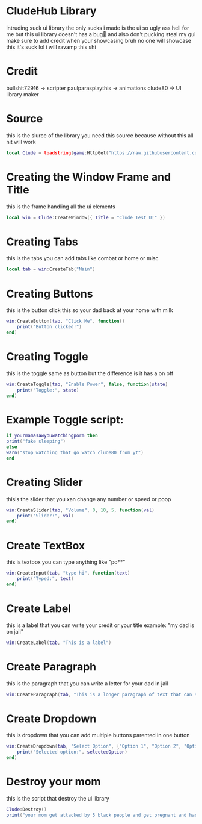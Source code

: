 # CludeHub Library
intruding suck ui library the only sucks i made is the ui so ugly ass hell for me but this ui library doesn't has a bug🐞 and also don't pucking steal my gui make sure to add credit when your showcasing bruh no one will showcase this it's suck lol i will ravamp this shi

# Credit
bullshit72916 -> scripter
paulparasplaythis -> animations
clude80 -> UI library maker

# Source
this is the siurce of the library you need this source because without this all nit will work
```lua
local Clude = loadstring(game:HttpGet("https://raw.githubusercontent.com/CludeHub/SourceCludeLib/refs/heads/main/SourceLib.lua"))()
```
# Creating the Window Frame and Title
this is the frame handling all the ui elements
```lua
local win = Clude:CreateWindow({ Title = "Clude Test UI" })
```
# Creating Tabs
this is the tabs you can add tabs like combat or home or misc
```lua
local tab = win:CreateTab("Main")
```
# Creating Buttons
this is the button click this so your dad back at your home with milk
```lua
win:CreateButton(tab, "Click Me", function()
    print("Button clicked!")
end)
```
# Creating Toggle
this is the toggle same as button but the difference is it has a on off
```lua
win:CreateToggle(tab, "Enable Power", false, function(state)
    print("Toggle:", state)
end)
```

# Example Toggle script:
```lua
if yourmamasawyouwatchingporm then
print("fake sleeping")
else
warn("stop watching that go watch clude80 from yt")
end
```

# Creating Slider
thisis the slider that you xan change any number or speed or poop
```lua
win:CreateSlider(tab, "Volume", 0, 10, 5, function(val)
    print("Slider:", val)
end)
```
# Create TextBox
this is textbox you can type anything like "po**"
```lua
win:CreateInput(tab, "type hi", function(text)
    print("Typed:", text)
end)
```
# Create Label
this is a label that you can write your credit or your title example: "my dad is on jail"
```lua
win:CreateLabel(tab, "This is a label")
```
# Create Paragraph
this is the paragraph that you can write a letter for your dad in jail
```lua
win:CreateParagraph(tab, "This is a longer paragraph of text that can span multiple lines.")
```
# Create Dropdown 
this is dropdown that you can add multiple buttons parented in one button
```lua
win:CreateDropdown(tab, "Select Option", {"Option 1", "Option 2", "Option 3"}, function(selectedOption)
    print("Selected option:", selectedOption)
end)
```

# Destroy your mom
this is the script that destroy the ui library
```lua
Clude:Destroy()
print("your mom get attacked by 5 black people and get pregnant and has 20 baby in stomach")
```
